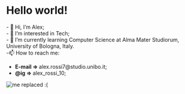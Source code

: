 <h1>Hello world!</h1>
- 👋 Hi, I’m Alex; <br>
- 👀 I’m interested in Tech; <br>
- 🌱 I’m currently learning Computer Science at Alma Mater Studiorum, University of Bologna, Italy. <br>
-📫 How to reach me:
<ul>
  <li><strong>E-mail => </strong>alex.rossi7@studio.unibo.it;</li>
  <li><strong>@ig => </strong>alex_rossi_10;</li>
</ul>
<img alt="me replaced :(" src="https://cdn1.expresscomputer.in/wp-content/uploads/2021/03/24161745/EC_Artificial_Intelligence_AI_750.jpg" >

<!---
Axelredx/Axelredx is a ✨ special ✨ repository because its `README.md` (this file) appears on your GitHub profile.
You can click the Preview link to take a look at your changes.
--->
